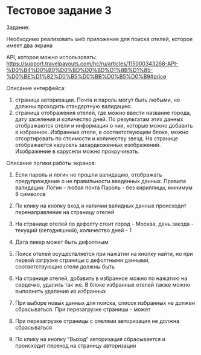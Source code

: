 # Тестовое задание 3

Задание:
 
Необходимо реализовать web приложение для поиска отелей, которое имеет два экрана
 
API, которое можно использовать:  https://support.travelpayouts.com/hc/ru/articles/115000343268-API-%D0%B4%D0%B0%D0%BD%D0%BD%D1%8B%D1%85-%D0%BE%D1%82%D0%B5%D0%BB%D0%B5%D0%B9#price
 
Описание интерфейса:
1.    страница авторизации. Почта и пароль могут быть любыми, но должны проходить стандартную валидацию. 
2.    страница отображения отелей, где можно ввести название города, дату заселения и количество дней. По результатам этих данных отображаются отели и информация о них, которые можно добавить в избранное. Избранные отели, в соответствующем блоке, можно отсортировать по стоимости и количеству звезд. На странице отображается карусель захардкоженных изображений. Изображение в карусели можно прокручивать.
 
Описание логики работы экранов:
1.    Если пароль и логин не прошли валидацию, отображать предупреждение о не правильности введенных данных. 
      Правила валидации:
      Логин - любая почта
      Пароль - без кириллицы, минимум 8 символов
      
  
2.   По клику на кнопку вход и наличии валидных данных происходит перенаправление на страницу отелей
3.   На странице отелей по дефолту стоит город - Москва, день заезда - текущий (сегодняшний), количество дней - 1
4.   Дата пикер может быть дефолтным
5.   Поиск отелей осуществляется при нажатии на кнопку найти, но при первой загрузке страницы с дефолтными данными, соответствующие отели должны быть
6.   На странице отелей, добавить в избранное можно по нажатию на сердечко, удалить так же. В блоке избранных отелей также можно выполнить удаление из избранных
7.   При выборе новых данных для поиска, список избранных не должен сбрасываться. При перезагрузке страницы - может
8.   При перезагрузке страницы с отелями авторизация не должна сбрасываться
9.   По клику на кнопку “Выход” авторизация сбрасывается и происходит переход на страницу авторизации
